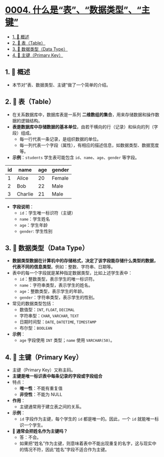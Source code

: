 # [0004. 什么是“表”、“数据类型”、“主键”](https://github.com/Tdahuyou/TNotes.sql/tree/main/notes/0004.%20%E4%BB%80%E4%B9%88%E6%98%AF%E2%80%9C%E8%A1%A8%E2%80%9D%E3%80%81%E2%80%9C%E6%95%B0%E6%8D%AE%E7%B1%BB%E5%9E%8B%E2%80%9D%E3%80%81%E2%80%9C%E4%B8%BB%E9%94%AE%E2%80%9D)

<!-- region:toc -->

- [1. 📝 概述](#1--概述)
- [2. 📒 表（Table）](#2--表table)
- [3. 📒 数据类型（Data Type）](#3--数据类型data-type)
- [4. 📒 主键（Primary Key）](#4--主键primary-key)

<!-- endregion:toc -->

## 1. 📝 概述

- 本节对“表、数据类型、主键”做了一个简单的介绍。

## 2. 📒 表（Table）

- 在关系数据库中，数据库表是一系列 **二维数组的集合**，用来存储数据和操作数据的逻辑结构。
- **表是数据库中存储数据的基本单位**，由若干横向的行（记录）和纵向的列（字段）组成。
  - 每一行代表一条记录，是组织数据的单位。
  - 每一列代表一个字段（属性），有相应的描述信息，如数据类型、数据宽度等。
- **示例**：`students` 学生表可能包含 `id`、`name`、`age`、`gender` 等字段。

| id  | name    | age | gender |
| --- | ------- | --- | ------ |
| 1   | Alice   | 20  | Female |
| 2   | Bob     | 22  | Male   |
| 3   | Charlie | 21  | Male   |

- **字段说明**：
  - `id`：学生唯一标识符（主键）
  - `name`：学生姓名
  - `age`：学生年龄
  - `gender`: 学生性别

## 3. 📒 数据类型（Data Type）

- **数据类型数据在计算机中的存储格式，决定了该字段能存储什么类型的数据，代表不同的信息类型**。例如：整数、字符串、日期等。
- 表中的每一个字段就是某种指定数据类型，比如上述学生表中：
  - `id`：整数类型，表示学生的唯一标识符。
  - `name`：字符串类型，表示学生的姓名。
  - `age`：整数类型，表示学生的年龄。
  - `gender`：字符串类型，表示学生的性别。
- 常见的数据类型包括：
  - 数值型：`INT`, `FLOAT`, `DECIMAL`
  - 字符串型：`CHAR`, `VARCHAR`, `TEXT`
  - 日期时间型：`DATE`, `DATETIME`, `TIMESTAMP`
  - 布尔型：`BOOLEAN`
- **示例**：
  - `age` 字段使用 `INT` 类型；`name` 使用 `VARCHAR(50)`。

## 4. 📒 主键（Primary Key）

- 主键（Primary Key）又称主码。
- **主键是唯一标识表中每条记录的字段或字段组合**
- 特点：
  - **唯一性**：不能有重复值
  - **非空性**：不能为 NULL
- **作用**：
  - 主键通常用于建立表之间的关系。
- **示例**：
  - `id` 字段作为主键，每个学生的 `id` 都是唯一的。因此，一个 `id` 就能唯一标识一个学生。
- **🤔 通常会把姓名作为主键吗？**
  - 答：不会。
  - 如果把“姓名”作为主键，则意味着表中不能出现重复的名字，这与现实中的情况不符，因此“姓名”字段不适合作为主键。
